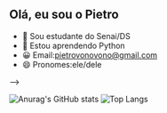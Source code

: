 ## Olá, eu sou o Pietro

- 🔭 Sou estudante do Senai/DS
- 🌱 Estou aprendendo Python
- 😀 Email:pietrovonovono@gmail.com
- 😄 Pronomes:ele/dele
  
-->

![Anurag's GitHub stats](https://github-readme-stats.vercel.app/api?username=pietro2020&show_icons=true&theme=radical)
![Top Langs](https://github-readme-stats.vercel.app/api/top-langs/?username=pietro2020&layout=compact&show_icons=true&theme=radical)
